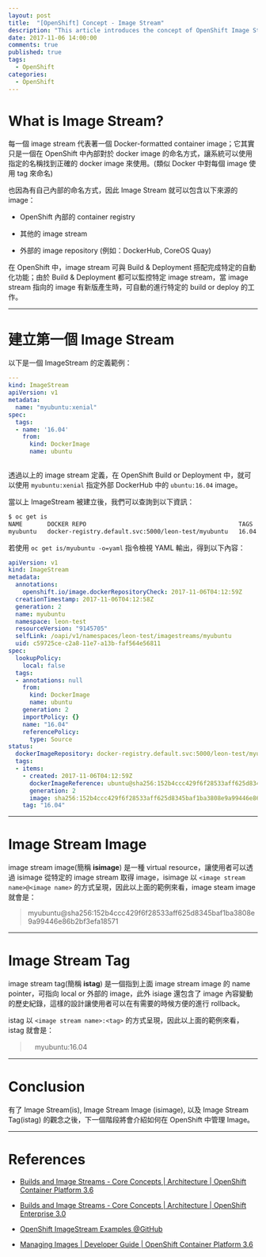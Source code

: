 ```yaml
---
layout: post
title:  "[OpenShift] Concept - Image Stream"
description: "This article introduces the concept of OpenShift Image Stream"
date: 2017-11-06 14:00:00
comments: true
published: true
tags: 
  - OpenShift
categories: 
  - OpenShift
---
```


What is Image Stream?
=====================

每一個 image stream 代表著一個 Docker-formatted container image；它其實只是一個在 OpenShift 中內部對於 docker image 的命名方式，讓系統可以使用指定的名稱找到正確的 docker image 來使用。(類似 Docker 中對每個 image 使用 tag 來命名)

也因為有自己內部的命名方式，因此 Image Stream 就可以包含以下來源的 image：

- OpenShift 內部的 container registry

- 其他的 image stream

- 外部的 image repository (例如：DockerHub, CoreOS Quay)

在 OpenShift 中，image stream 可與 Build & Deployment 搭配完成特定的自動化功能；由於 Build & Deployment 都可以監控特定 image stream，當 image stream 指向的 image 有新版產生時，可自動的進行特定的 build or deploy 的工作。


----------------------------


建立第一個 Image Stream
=====================

以下是一個 ImageStream 的定義範例：

```yml
---
kind: ImageStream
apiVersion: v1
metadata:
  name: "myubuntu:xenial"
spec:
  tags:
  - name: '16.04'
    from:
      kind: DockerImage
      name: ubuntu
    
```

透過以上的 image stream 定義，在 OpenShift Build or Deployment 中，就可以使用 `myubuntu:xenial` 指定外部 DockerHub 中的 `ubuntu:16.04` image。

當以上 ImageStream 被建立後，我們可以查詢到以下資訊：

```bash
$ oc get is
NAME       DOCKER REPO                                           TAGS      UPDATED
myubuntu   docker-registry.default.svc:5000/leon-test/myubuntu   16.04     2 seconds ago
```

若使用 `oc get is/myubuntu -o=yaml` 指令檢視 YAML 輸出，得到以下內容：

```yaml
apiVersion: v1
kind: ImageStream
metadata:
  annotations:
    openshift.io/image.dockerRepositoryCheck: 2017-11-06T04:12:59Z
  creationTimestamp: 2017-11-06T04:12:58Z
  generation: 2
  name: myubuntu
  namespace: leon-test
  resourceVersion: "9145705"
  selfLink: /oapi/v1/namespaces/leon-test/imagestreams/myubuntu
  uid: c59725ce-c2a8-11e7-a13b-faf564e56811
spec:
  lookupPolicy:
    local: false
  tags:
  - annotations: null
    from:
      kind: DockerImage
      name: ubuntu
    generation: 2
    importPolicy: {}
    name: "16.04"
    referencePolicy:
      type: Source
status:
  dockerImageRepository: docker-registry.default.svc:5000/leon-test/myubuntu
  tags:
  - items:
    - created: 2017-11-06T04:12:59Z
      dockerImageReference: ubuntu@sha256:152b4ccc429f6f28533aff625d8345baf1ba3808e9a99446e86b2bf3efa18571
      generation: 2
      image: sha256:152b4ccc429f6f28533aff625d8345baf1ba3808e9a99446e86b2bf3efa18571
    tag: "16.04"
```


----------------------------


Image Stream Image
==================

image stream image(簡稱 **isimage**) 是一種 virtual resource，讓使用者可以透過 isimage 從特定的 image stream 取得 image，isimage 以 `<image stream name>@<image name>` 的方式呈現，因此以上面的範例來看，image steam image 就會是：

> myubuntu@sha256:152b4ccc429f6f28533aff625d8345baf1ba3808e9a99446e86b2bf3efa18571

----------------------------


Image Stream Tag
================

image stream tag(簡稱 **istag**) 是一個指到上面 image stream image 的 name pointer，可指向 local or 外部的 image，此外 isiage 還包含了 image 內容變動的歷史紀錄，這樣的設計讓使用者可以在有需要的時候方便的進行 rollback。

istag 以 `<image stream name>:<tag>` 的方式呈現，因此以上面的範例來看， istag 就會是：

>　myubuntu:16.04

----------------------------


Conclusion
==========

有了 Image Stream(is), Image Stream Image (isimage), 以及 Image Stream Tag(istag) 的觀念之後，下一個階段將會介紹如何在 OpenShift 中管理 Image。


----------------------------


References
==========

- [Builds and Image Streams - Core Concepts \| Architecture \| OpenShift Container Platform 3.6](https://docs.openshift.com/container-platform/3.6/architecture/core_concepts/builds_and_image_streams.html)

- [Builds and Image Streams - Core Concepts \| Architecture \| OpenShift Enterprise 3.0](https://docs.openshift.com/enterprise/3.0/architecture/core_concepts/builds_and_image_streams.html)

- [OpenShift ImageStream Examples @GitHub](https://github.com/openshift/origin/tree/master/examples/image-streams)

- [Managing Images \| Developer Guide \| OpenShift Container Platform 3.6](https://docs.openshift.com/container-platform/3.6/dev_guide/managing_images.html)